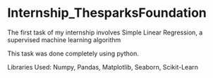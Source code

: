 # Internship_ThesparksFoundation

The first task of my internship involves Simple Linear Regression, a supervised machine learning algorithm

This task was done completely using python.

Libraries Used: Numpy, Pandas, Matplotlib, Seaborn, Scikit-Learn
